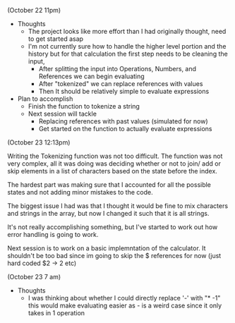(October 22 11pm)
 - Thoughts 
   - The project looks like more effort than I had originally thought, 
     need to get started asap
   - I'm not currently sure how to handle the higher level portion and 
     the history but for that calculation the first step needs to be cleaning the input,
        - After splitting the input into Operations, Numbers, and References we can begin
          evaluating
        - After "tokenized" we can replace references with values 
        - Then It should be relatively simple to evaluate expressions
 - Plan to accomplish 
   - Finish the function to tokenize a string
   - Next session will tackle 
     - Replacing references with past values (simulated for now)
     - Get started on the function to actually evaluate expressions
   

(October 23 12:13pm)
   
Writing the Tokenizing function was not too difficult. The function was not 
very complex, all it was doing was deciding whether or not to join/ add or skip
elements in a list of characters based on the state before the index. 

The hardest part was making sure that I accounted for all the possible states
and not adding minor mistakes to the code. 

The biggest issue I had was that I thought it would be fine to mix characters and 
strings in the array, but now I changed it such that it is all strings.

It's not really accomplishing something, but I've started to work out how error handling
is going to work.

Next session is to work on a basic implemntation of the calculator. It shouldn't be too bad
since im going to skip the $ references for now (just hard coded $2 -> 2 etc)



(October 23 7 am)

 - Thoughts
    - I was thinking about whether I could directly replace '-' with "* -1" this would make evaluating easier
      as - is a weird case since it only takes in 1 operation